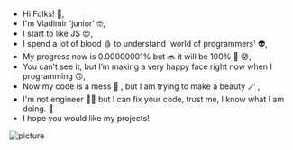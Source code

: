 - Hi Folks! 👫,
- I'm Vladimir 'junior' 🤓,
- I start to like JS 😍, 
- I spend a lot of blood 🩸 to understand 'world of programmers' 👽,
- My progress now is 0.00000001% but 🔜 it will be 100% 💪 😰,
- You can’t see it, but I’m making a very happy face right now when I programming 🙃,
- Now my code is a mess 👀 , but I am trying to make a beauty 🪄 ,
- I'm not engineer 👷🏽  but I can fix your code, trust me, I know what I am doing. 🤣 
- I hope you would like my projects! 



<!---
vhajm/vhajm is a ✨ special ✨ repository because its `README.md` (this file) appears on your GitHub profile.
You can click the Preview link to take a look at your changes.
--->
![picture](https://user-images.githubusercontent.com/85956734/159784616-0bfa6681-1f2a-42db-b5a1-036033d5c06e.jpeg)
